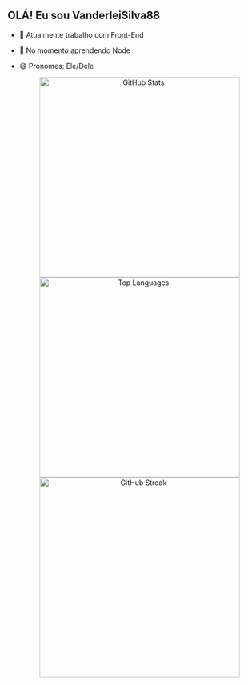 ## OLÁ! Eu sou VanderleiSilva88 

- 🔭 Atualmente trabalho com Front-End
- 🌱 No momento aprendendo Node
- 😄 Pronomes: Ele/Dele
 
  <div align="center"><img src="https://github-readme-stats.vercel.app/api?username=vanderleisilva88&show_icons=true&theme=highcontrast&hide_border=true" alt="GitHub Stats" width="400"/>
  <img src="https://github-readme-stats.vercel.app/api/top-langs/?username=vanderleisilva88&layout=compact&theme=highcontrast&hide_border=true&langs_count=8" alt="Top Languages" width="400"/>
  <img src="https://github-readme-streak-stats.herokuapp.com/?user=vanderleisilva88&theme=highcontrast&hide_border=true" alt="GitHub Streak" width="400"/></div>

